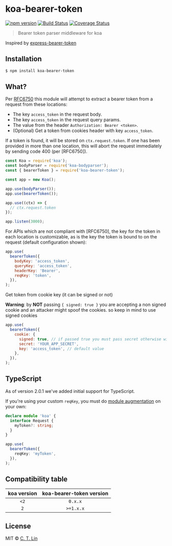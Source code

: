 # koa-bearer-token

[![npm version](https://badge.fury.io/js/koa-bearer-token.svg)](https://npmjs.org/package/koa-bearer-token)
[![Build Status](https://github.com/chentsulin/koa-bearer-token/workflows/CI/badge.svg?branch=master)](https://github.com/chentsulin/koa-bearer-token/actions?query=branch%3Amaster)
[![Coverage Status](https://coveralls.io/repos/github/chentsulin/koa-bearer-token/badge.svg?branch=master)](https://coveralls.io/r/chentsulin/koa-bearer-token?branch=master)

> Bearer token parser middleware for koa

Inspired by [express-bearer-token](https://www.npmjs.com/package/express-bearer-token)

## Installation

```sh
$ npm install koa-bearer-token
```

## What?

Per [RFC6750](https://datatracker.ietf.org/doc/html/rfc6750) this module will attempt to extract a bearer token from a request from these locations:

- The key `access_token` in the request body.
- The key `access_token` in the request query params.
- The value from the header `Authorization: Bearer <token>`.
- (Optional) Get a token from cookies header with key `access_token`.

If a token is found, it will be stored on `ctx.request.token`. If one has been provided in more than one location, this will abort the request immediately by sending code 400 (per [RFC6750]).

```js
const Koa = require('koa');
const bodyParser = require('koa-bodyparser');
const { bearerToken } = require('koa-bearer-token');

const app = new Koa();

app.use(bodyParser());
app.use(bearerToken());

app.use((ctx) => {
  // ctx.request.token
});

app.listen(3000);
```

For APIs which are not compliant with [RFC6750], the key for the token in each location is customizable, as is the key the token is bound to on the request (default configuration shown):

```js
app.use(
  bearerToken({
    bodyKey: 'access_token',
    queryKey: 'access_token',
    headerKey: 'Bearer',
    reqKey: 'token',
  }),
);
```

Get token from cookie key (it can be signed or not)

**Warning**: by **NOT** passing `{ signed: true }` you are accepting a non signed cookie and an attacker might spoof the cookies. so keep in mind to use signed cookies

```js
app.use(
  bearerToken({
    cookie: {
      signed: true, // if passed true you must pass secret otherwise will throw error
      secret: 'YOUR_APP_SECRET',
      key: 'access_token', // default value
    },
  }),
);
```

## TypeScript

As of version 2.0.1 we've added initial support for TypeScript.

If you're using your custom `reqKey`, you must do [module augmentation](https://www.typescriptlang.org/docs/handbook/declaration-merging.html#module-augmentation) on your own:

```ts
declare module 'koa' {
  interface Request {
    myToken?: string;
  }
}

app.use(
  bearerToken({
    reqKey: 'myToken',
  }),
);
```

## Compatibility table

| koa version | koa-bearer-token version |
| :---------: | :----------------------: |
|    `<2`     |         `0.x.x`          |
|     `2`     |        `>=1.x.x`         |

## License

MIT © [C. T. Lin](https://github.com/chentsulin)
